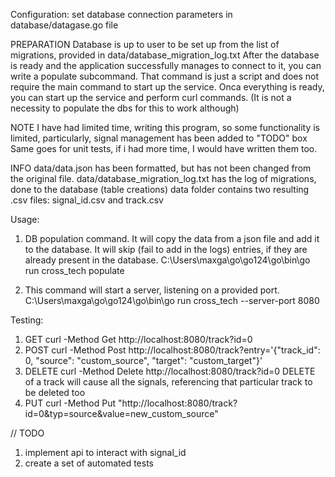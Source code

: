 Configuration:
set database connection parameters in database/datagase.go file

PREPARATION
Database is up to user to be set up from the list of migrations, provided in data/database_migration_log.txt
After the database is ready and the application successfully manages to connect to it, you can write a populate subcommand.
That command is just a script and does not require the main command to start up the service.
Onca everything is ready, you can start up the service and perform curl commands. (It is not a necessity to populate the dbs for this to work although)

NOTE
I have had limited time, writing this program, so some functionality is limited, particularly, signal management has been added to "TODO" box
Same goes for unit tests, if i had more time, I would have written them too.

INFO
data/data.json has been formatted, but has not been changed from the original file.
data/database_migration_log.txt has the log of migrations, done to the database (table creations)
data folder contains two resulting .csv files: signal_id.csv and track.csv

Usage:
1) DB population command. It will copy the data from a json file and add it to the database. It will skip (fail to add in the logs)
entries, if they are already present in the database.
C:\Users\maxga\go\go124\go\bin\go run cross_tech populate

2) This command will start a server, listening on a provided port.
C:\Users\maxga\go\go124\go\bin\go run cross_tech --server-port 8080

Testing:
1) GET
curl -Method Get http://localhost:8080/track?id=0
2) POST
curl -Method Post http://localhost:8080/track?entry='{"track_id": 0, "source": "custom_source", "target": "custom_target"}'
3) DELETE
curl -Method Delete http://localhost:8080/track?id=0
DELETE of a track will cause all the signals, referencing that particular track to be deleted too
4) PUT
curl -Method Put "http://localhost:8080/track?id=0&typ=source&value=new_custom_source"

// TODO
1) implement api to interact with signal_id
2) create a set of automated tests